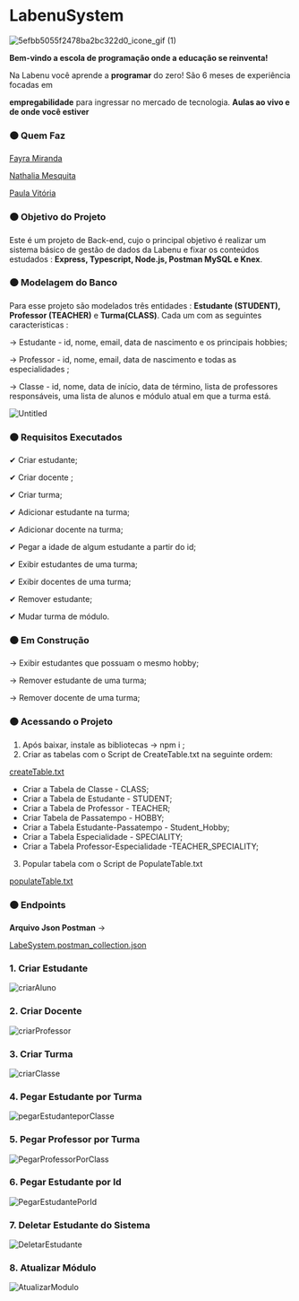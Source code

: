 # LabenuSystem

![5efbb5055f2478ba2bc322d0_icone_gif (1)](https://user-images.githubusercontent.com/52434685/120907235-44d0cb80-c636-11eb-94f4-37fc890a2ceb.gif)


**Bem-vindo a escola de programação onde a educação se reinventa!** 

Na Labenu você aprende a **programar** do zero! São 6 meses de experiência focadas em

**empregabilidade** para ingressar no mercado de tecnologia. **Aulas ao vivo e de onde você estiver**

### 🟠 Quem Faz

[Fayra Miranda](https://github.com/MirandaFayra) 

[Nathalia Mesquita](https://github.com/nathaliacardoso)

[Paula Vitória](https://github.com/paula-lopes)

### 🟠 Objetivo do Projeto

Este é um projeto de Back-end, cujo o principal objetivo é realizar um sistema básico de gestão de dados da Labenu  e fixar os conteúdos estudados : **Express, Typescript, Node.js, Postman MySQL e Knex**.

### 🟠  Modelagem do Banco

Para esse projeto são modelados três entidades : **Estudante (STUDENT), Professor (TEACHER)** e **Turma(CLASS)**.  Cada um com as seguintes caracteristicas :

→ Estudante -  id, nome, email, data de nascimento e os principais hobbies;

→ Professor - id, nome, email, data de nascimento e todas as especialidades ;

→ Classe - id, nome, data de início, data de término, lista de professores responsáveis, uma lista de alunos e módulo atual em que a turma está.

![Untitled](https://user-images.githubusercontent.com/52434685/120907206-16eb8700-c636-11eb-936f-d5212a4c5a36.png)


### 🟠 Requisitos Executados

✔ Criar estudante;

✔ Criar docente ;

✔  Criar turma;

✔ Adicionar estudante na turma;

✔ Adicionar docente na turma;

✔ Pegar a idade de algum estudante a partir do id;

✔ Exibir estudantes de uma turma;

✔ Exibir docentes de uma turma;

 ✔ Remover estudante;

✔  Mudar turma de módulo.

### 🟠 Em Construção

→ Exibir estudantes que possuam o mesmo hobby;

→ Remover estudante de uma turma;

→ Remover docente de uma turma;

### 🟠 Acessando o Projeto

1. Após baixar, instale as bibliotecas →  npm  i ;
2. Criar as tabelas com o Script de CreateTable.txt na seguinte  ordem:

[createTable.txt](LabenuSystem%20d9c3f6b363684185838d9e3fe0211735/createTable.txt)

- Criar a Tabela de Classe - CLASS;
- Criar a Tabela de Estudante - STUDENT;
- Criar a Tabela de Professor - TEACHER;
- Criar Tabela de Passatempo - HOBBY;
- Criar a Tabela Estudante-Passatempo - Student_Hobby;
- Criar a Tabela Especialidade - SPECIALITY;
- Criar a Tabela Professor-Especialidade -TEACHER_SPECIALITY;

3. Popular tabela com o Script de PopulateTable.txt

[populateTable.txt](LabenuSystem%20d9c3f6b363684185838d9e3fe0211735/populateTable.txt)

### 🟠 Endpoints

**Arquivo Json Postman** →

[LabeSystem.postman_collection.json](LabenuSystem%20d9c3f6b363684185838d9e3fe0211735/LabeSystem.postman_collection.json)

### 1. Criar Estudante

![criarAluno](https://user-images.githubusercontent.com/52434685/120907260-777ac400-c636-11eb-9e13-e01da1b82e84.png)


### 2. Criar Docente

![criarProfessor](https://user-images.githubusercontent.com/52434685/120907263-7f3a6880-c636-11eb-852a-039c4a5a3da6.png)


### 3. Criar Turma

![criarClasse](https://user-images.githubusercontent.com/52434685/120907275-8cefee00-c636-11eb-8129-17719767b133.png)


### 4. Pegar Estudante por Turma

![pegarEstudanteporClasse](https://user-images.githubusercontent.com/52434685/120907280-9bd6a080-c636-11eb-9bc9-75061d9d5aeb.png)


### 5. Pegar Professor por Turma

![PegarProfessorPorClass](https://user-images.githubusercontent.com/52434685/120907289-aabd5300-c636-11eb-92ab-1bb398473574.png)


### 6. Pegar Estudante por Id

![PegarEstudantePorId](https://user-images.githubusercontent.com/52434685/120907304-b90b6f00-c636-11eb-9e27-6133352e7a3a.png)


### 7. Deletar Estudante do Sistema

![DeletarEstudante](https://user-images.githubusercontent.com/52434685/120907315-c0327d00-c636-11eb-9141-0b6dc2f1250a.png)


### 8. Atualizar Módulo

![AtualizarModulo](https://user-images.githubusercontent.com/52434685/120907321-c9234e80-c636-11eb-8e29-90feb5043aa8.png)
